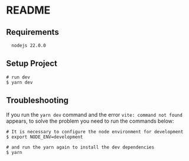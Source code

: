 # README

## Requirements

```shell
  nodejs 22.0.0
```

## Setup Project

```shell
# run dev
$ yarn dev
```

## Troubleshooting

If you run the `yarn dev` command and the error `vite: command not found` appears, to solve the problem you need to run the commands below:

```shell
# It is necessary to configure the node environment for development
$ export NODE_ENV=development

# and run the yarn again to install the dev dependencies
$ yarn
```